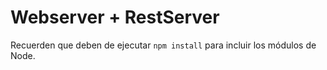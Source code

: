 # Webserver + RestServer

Recuerden que deben de ejecutar
```npm install``` para incluir los módulos de Node.